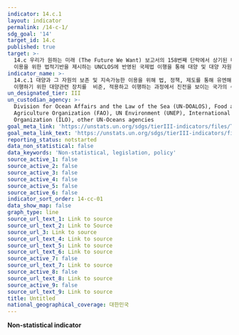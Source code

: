 ```yaml
---
indicator: 14.c.1
layout: indicator
permalink: /14-c-1/
sdg_goal: '14'
target_id: 14.c
published: true
target: >-
  14.c 우리가 원하는 미래 (The Future We Want) 보고서의 158번째 단락에서 상기된 대양 및 대양자원의 보전 및 지속가능한
  이용을 위한 법적기반을 제시하는 UNCLOS에 반영된 국제법 이행을 통해 대양 및 대양 자원의 보전 및 지속가능한 이용을 개선
indicator_name: >-
  14.c.1 대양과 그 자원의 보존 및 지속가능한 이용을 위해 법, 정책, 제도를 통해 유엔해양법협약에 반영되어 있는 것과 같이 국제법을
  이행하기 위한 대양관련 장치를  비준, 적용하고 이행하는 과정에서 진전을 보이는 국가의 수
un_designated_tier: III
un_custodian_agency: >-
  Division for Ocean Affairs and the Law of the Sea (UN-DOALOS), Food and
  Agriculture Organization (FAO), UN Environment (UNEP), International Labour
  Organization (ILO), other UN-Oceans agencies
goal_meta_link: 'https://unstats.un.org/sdgs/tierIII-indicators/files/Tier3-14-c-01.pdf'
goal_meta_link_text: 'https://unstats.un.org/sdgs/tierIII-indicators/files/Tier3-14-c-01.pdf'
reporting_status: notstarted
data_non_statistical: false
data_keywords: 'Non-statistical, legislation, policy'
source_active_1: false
source_active_2: false
source_active_3: false
source_active_4: false
source_active_5: false
source_active_6: false
indicator_sort_order: 14-cc-01
data_show_map: false
graph_type: line
source_url_text_1: Link to source
source_url_text_2: Link to Source
source_url_3: Link to source
source_url_text_4: Link to source
source_url_text_5: Link to source
source_url_text_6: Link to source
source_active_7: false
source_url_text_7: Link to source
source_active_8: false
source_url_text_8: Link to source
source_active_9: false
source_url_text_9: Link to source
title: Untitled
national_geographical_coverage: 대한민국
---
```

**Non-statistical indicator**